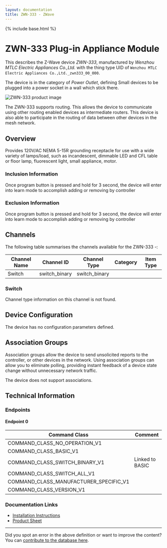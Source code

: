 ```yaml
---
layout: documentation
title: ZWN-333 - ZWave
---
```


{% include base.html %}

# ZWN-333 Plug-in Appliance Module
This describes the Z-Wave device *ZWN-333*, manufactured by *Wenzhou MTLC Electric Appliances Co.,Ltd.* with the thing type UID of ```Wenzhou MTLC Electric Appliances Co.,Ltd._zwn333_00_000```.

The device is in the category of *Power Outlet*, defining Small devices to be plugged into a power socket in a wall which stick there.

![ZWN-333 product image](https://opensmarthouse.org/assets/zwave/attachments/395/ZWN-333.png)


The ZWN-333 supports routing. This allows the device to communicate using other routing enabled devices as intermediate routers.  This device is also able to participate in the routing of data between other devices in the mesh network.

## Overview

Provides 120V/AC NEMA 5-15R grounding receptacle for use with a wide variety of lamps/load, such as incandescent, dimmable LED and CFL table or floor lamp, fluorescent light, small appliance, motor.

### Inclusion Information

Once program button is pressed and hold for 3 second, the device will enter into learn mode to accomplish adding or removing by controller

### Exclusion Information

Once program button is pressed and hold for 3 second, the device will enter into learn mode to accomplish adding or removing by controller

## Channels

The following table summarises the channels available for the ZWN-333 -:

| Channel Name | Channel ID | Channel Type | Category | Item Type |
|--------------|------------|--------------|----------|-----------|
| Switch | switch_binary | switch_binary |  |  | 

### Switch
Channel type information on this channel is not found.



## Device Configuration

The device has no configuration parameters defined.

## Association Groups

Association groups allow the device to send unsolicited reports to the controller, or other devices in the network. Using association groups can allow you to eliminate polling, providing instant feedback of a device state change without unnecessary network traffic.

The device does not support associations.
## Technical Information

### Endpoints

#### Endpoint 0

| Command Class | Comment |
|---------------|---------|
| COMMAND_CLASS_NO_OPERATION_V1| |
| COMMAND_CLASS_BASIC_V1| |
| COMMAND_CLASS_SWITCH_BINARY_V1| Linked to BASIC|
| COMMAND_CLASS_SWITCH_ALL_V1| |
| COMMAND_CLASS_MANUFACTURER_SPECIFIC_V1| |
| COMMAND_CLASS_VERSION_V1| |

### Documentation Links

* [Installation Instructions](https://www.opensmarthouse.org/zwavedatabase/395/ZWN-333-11052014.pdf)
* [Product Sheet](https://www.opensmarthouse.org/zwavedatabase/395/ZWN-333.pdf)

---

Did you spot an error in the above definition or want to improve the content?
You can [contribute to the database here](https://www.opensmarthouse.org/zwavedatabase/395).
